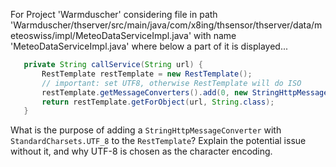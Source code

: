 For Project 'Warmduscher' considering file in path 'Warmduscher/thserver/src/main/java/com/x8ing/thsensor/thserver/data/meteoswiss/impl/MeteoDataServiceImpl.java' with name 'MeteoDataServiceImpl.java' where below a part of it is displayed...
```java
   private String callService(String url) {
       RestTemplate restTemplate = new RestTemplate();
       // important: set UTF8, otherwise RestTemplate will do ISO
       restTemplate.getMessageConverters().add(0, new StringHttpMessageConverter(StandardCharsets.UTF_8));
       return restTemplate.getForObject(url, String.class);
   }
```
What is the purpose of adding a `StringHttpMessageConverter` with `StandardCharsets.UTF_8` to the `RestTemplate`? Explain the potential issue without it, and why UTF-8 is chosen as the character encoding.